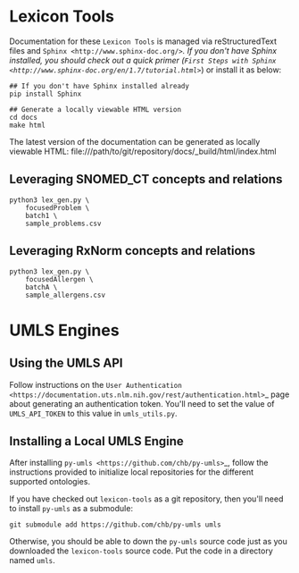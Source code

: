 
Lexicon Tools
================================

Documentation for these `Lexicon Tools` is managed via reStructuredText files and `Sphinx <http://www.sphinx-doc.org/>`_.
If you don't have Sphinx installed, you should check out a quick primer (`First Steps with Sphinx <http://www.sphinx-doc.org/en/1.7/tutorial.html>`_) or install it as below:

```
## If you don't have Sphinx installed already
pip install Sphinx

## Generate a locally viewable HTML version
cd docs
make html
```

The latest version of the documentation can be generated as locally viewable HTML:  file:///path/to/git/repository/docs/_build/html/index.html


Leveraging SNOMED_CT concepts and relations
---------------------------------------------

```
python3 lex_gen.py \
    focusedProblem \
    batch1 \
    sample_problems.csv
```

Leveraging RxNorm concepts and relations
---------------------------------------------

```
python3 lex_gen.py \
    focusedAllergen \
    batchA \
    sample_allergens.csv
```

UMLS Engines
================================

Using the UMLS API
---------------------------------------------

Follow instructions on the `User Authentication
<https://documentation.uts.nlm.nih.gov/rest/authentication.html>`_
page about generating an authentication token. You'll need to set the
value of `UMLS_API_TOKEN` to this value in `umls_utils.py`.

Installing a Local UMLS Engine
---------------------------------------------

After installing `py-umls <https://github.com/chb/py-umls>`_, follow
the instructions provided to initialize local repositories for the
different supported ontologies.

If you have checked out `lexicon-tools` as a git repository, then
you'll need to install `py-umls` as a submodule:

```
git submodule add https://github.com/chb/py-umls umls
```

Otherwise, you should be able to down the `py-umls` source code just
as you downloaded the `lexicon-tools` source code. Put the code in a
directory named `umls`.
